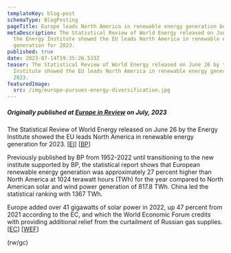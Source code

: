 ```yaml
---
templateKey: blog-post
schemaType: BlogPosting
pageTitle: Europe leads North America in renewable energy generation but lags China
metaDescription: The Statistical Review of World Energy released on June 26 by
  the Energy Institute showed the EU leads North America in renewable energy
  generation for 2023.
published: true
date: 2023-07-14T19:35:26.533Z
teaser: The Statistical Review of World Energy released on June 26 by the Energy
  Institute showed the EU leads North America in renewable energy generation for
  2023.
featuredImage:
  src: /img/europe-pursues-energy-diversification.jpg
---
```

##### *Originally published at [Europe in Review](https://email.cpg-online.de/t/d-820046C7629914462540EF23F30FEDED) on July, 2023*

The Statistical Review of World Energy released on June 26 by the Energy Institute showed the EU leads North America in renewable energy generation for 2023. [[EI](https://email.cpg-online.de/t/d-l-vzddut-l-bkk/)] [[BP](https://email.cpg-online.de/t/d-l-vzddut-l-bku/)]

Previously published by BP from 1952-2022 until transitioning to the new institute supported by BP, the statistical report shows that European renewable energy generation was approximately 27 percent higher than North America at 1024 terawatt hours (TWh) for the year compared to North American solar and wind power generation of 817.8 TWh. China led the statistical ranking with 1367 TWh.

Europe added over 41 gigawatts of solar power in 2022, up 47 percent from 2021 according to the EC, and which the World Economic Forum credits with providing additional relief from the curtailment of Russian gas supplies. [[EC](https://email.cpg-online.de/t/d-l-vzddut-l-bul/)] [[WEF](https://email.cpg-online.de/t/d-l-vzddut-l-bur/)]

(rw/gc)
